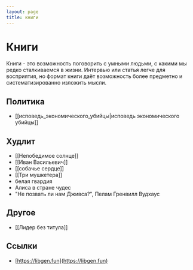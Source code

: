 ```yaml
---
layout: page
title: книги
---
```

# Книги

Книги - это возможность поговорить с умными людьми, с какими мы редко сталкиваемся в жизни. Интервью или статья легче для восприятия, но формат книги даёт возможность более предметно и систематизированно изложить мысли. 

## Политика

* [[исповедь_экономического_убийцы|исповедь экономического убийцы]]

## Худлит

* [[Непобедимое солнце]]
* [[Иван Васильевич]]
* [[собачье сердце]]
* [[Три мушкетера]]
* белая гвардия 
* Алиса в стране чудес
* "Не позвать ли нам Дживса?", Пелам Гренвилл Вудхаус

## Другое

* [[Лидер без титула]]


## Ссылки

- [https://libgen.fun](https://libgen.fun)
